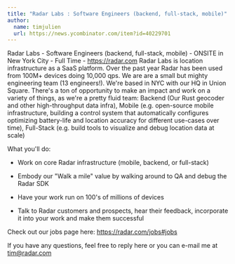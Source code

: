 ```yaml
---
title: "Radar Labs : Software Engineers (backend, full-stack, mobile)"
author:
  name: timjulien
  url: https://news.ycombinator.com/item?id=40229701
---
```

Radar Labs - Software Engineers (backend, full-stack, mobile) - ONSITE in New York City - Full Time - <a href="https:&#x2F;&#x2F;radar.com" rel="nofollow">https:&#x2F;&#x2F;radar.com</a>
Radar Labs is location infrastructure as a SaaS platform. Over the past year Radar has been used from 100M+ devices doing 10,000 qps. We are are a small but mighty engineering team (13 engineers!). We&#x27;re based in NYC with our HQ in Union Square. There&#x27;s a ton of opportunity to make an impact and work on a variety of things, as we&#x27;re a pretty fluid team: Backend (Our Rust geocoder and other high-throughput data infra), Mobile (e.g. open-source mobile infrastructure, building a control system that automatically configures optimizing battery-life and location accuracy for different use-cases over time), Full-Stack (e.g. build tools to visualize and debug location data at scale)

What you&#x27;ll do:

- Work on core Radar infrastructure (mobile, backend, or full-stack)

- Embody our &quot;Walk a mile&quot; value by walking around to QA and debug the Radar SDK

- Have your work run on 100&#x27;s of millions of devices

- Talk to Radar customers and prospects, hear their feedback, incorporate it into your work and make them successful

Check out our jobs page here: <a href="https:&#x2F;&#x2F;radar.com&#x2F;jobs#jobs" rel="nofollow">https:&#x2F;&#x2F;radar.com&#x2F;jobs#jobs</a>

If you have any questions, feel free to reply here or you can e-mail me at tim@radar.com
